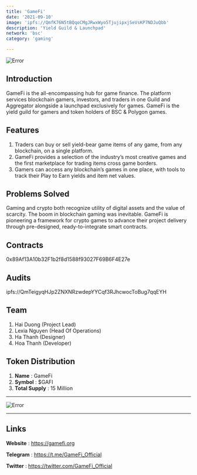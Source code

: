 ```yaml
---
title: 'GameFi'
date: '2021-09-10'
image: 'ipfs://QmfK76N5tBQqoCMgJRwxWyo5TjujipxjSeVsKP7NDJuQbb'
description: 'Yield Guild & Launchpad'
network: 'bsc'
category: 'gaming'

---
```


![Error](ipfs://QmRnh3MCaUYa5nmyMDmSFVAf52YSL5BuFUaANRF9YCTkL1)

## Introduction

GameFi is the all-encompassing hub for game finance. The platform services blockchain gamers, investors, and traders in one Guild and Aggregator alongside a launchpad exclusively for games. GameFi is the yield guild for gamers and token holders of BSC & Polygon games.



## Features

1. Traders can buy or sell yield-bear game items of any game, from any blockchain, on a single platform.
2. GameFi provides a selection of the industry’s most creative games and the first marketplace for trading items cross game borders.
3. Gamers can access any blockchain’s games in one place, with tools to track their Play to Earn yields and item net values.


## Problems Solved

Gaming and crypto both recognize utility of digital assets and the value of scarcity. The boom in blockchain gaming was inevitable. GameFi is pioneering a framework for crypto games to advance their project delivery through pre-designed, ready-to-integrate smart contracts.


## Contracts

0x89Af13A10b32F1b2f8d1588f93027F69B6F4E27e

## Audits

ipfs://QmTeigyqHJp2ZNXNRzwdepYYCqf3RJhcwocToBug7qqEYH


## Team

1. Hai Duong (Project Lead)
2. Lexia Nguyen (Head Of Operations)
3. Ha Thanh (Designer)
4. Hoa Thanh (Developer)


## Token Distribution

1. **Name** : GameFi
2. **Symbol** : $GAFI
3. **Total Supply** : 15 Million

---

![Error](ipfs://QmTeigyqHJp2ZNXNRzwdepYYCqf3RJhcwocToBug7qqEYH)


---

## Links

**Website** : <https://gamefi.org>

**Telegram** : <https://t.me/GameFi_Official>

**Twitter** : <https://twitter.com/GameFi_Official>